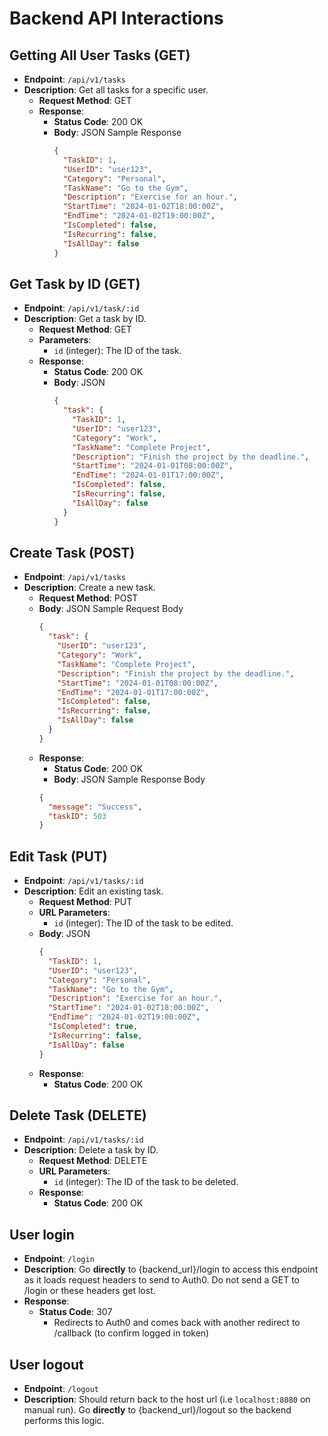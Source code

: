 # Backend API Interactions

## Getting All User Tasks (GET)

- **Endpoint**: `/api/v1/tasks`
- **Description**: Get all tasks for a specific user.
  - **Request Method**: GET
  - **Response**:
    - **Status Code**: 200 OK
    - **Body**: JSON Sample Response
      ```json
      {
        "TaskID": 1,
        "UserID": "user123",
        "Category": "Personal",
        "TaskName": "Go to the Gym",
        "Description": "Exercise for an hour.",
        "StartTime": "2024-01-02T18:00:00Z",
        "EndTime": "2024-01-02T19:00:00Z",
        "IsCompleted": false,
        "IsRecurring": false,
        "IsAllDay": false
      }
      ```

## Get Task by ID (GET)

- **Endpoint**: `/api/v1/task/:id`
- **Description**: Get a task by ID.
  - **Request Method**: GET
  - **Parameters**: 
    - `id` (integer): The ID of the task.
  - **Response**:
    - **Status Code**: 200 OK
    - **Body**: JSON
      ```json
      {
        "task": {
          "TaskID": 1,
          "UserID": "user123",
          "Category": "Work",
          "TaskName": "Complete Project",
          "Description": "Finish the project by the deadline.",
          "StartTime": "2024-01-01T08:00:00Z",
          "EndTime": "2024-01-01T17:00:00Z",
          "IsCompleted": false,
          "IsRecurring": false,
          "IsAllDay": false
        }
      }
      ```

## Create Task (POST)

- **Endpoint**: `/api/v1/tasks`
- **Description**: Create a new task.
  - **Request Method**: POST
  - **Body**: JSON Sample Request Body
    ```json
    {
      "task": {
        "UserID": "user123",
        "Category": "Work",
        "TaskName": "Complete Project",
        "Description": "Finish the project by the deadline.",
        "StartTime": "2024-01-01T08:00:00Z",
        "EndTime": "2024-01-01T17:00:00Z",
        "IsCompleted": false,
        "IsRecurring": false,
        "IsAllDay": false
      }
    }
    ```
  - **Response**:
    - **Status Code**: 200 OK
    - **Body**: JSON Sample Response Body
    ```json
    {
      "message": "Success",
      "taskID": 503
    }
    ```

## Edit Task (PUT)

- **Endpoint**: `/api/v1/tasks/:id`
- **Description**: Edit an existing task.
  - **Request Method**: PUT
  - **URL Parameters**: 
    - `id` (integer): The ID of the task to be edited.
  - **Body**: JSON
    ```json
    {
      "TaskID": 1,
      "UserID": "user123",
      "Category": "Personal",
      "TaskName": "Go to the Gym",
      "Description": "Exercise for an hour.",
      "StartTime": "2024-01-02T18:00:00Z",
      "EndTime": "2024-01-02T19:00:00Z",
      "IsCompleted": true,
      "IsRecurring": false,
      "IsAllDay": false
    }
    ```
  - **Response**:
    - **Status Code**: 200 OK

## Delete Task (DELETE)

- **Endpoint**: `/api/v1/tasks/:id`
- **Description**: Delete a task by ID.
  - **Request Method**: DELETE
  - **URL Parameters**: 
    - `id` (integer): The ID of the task to be deleted.
  - **Response**:
    - **Status Code**: 200 OK

## User login
- **Endpoint**: `/login`
- **Description**: Go **directly** to {backend_url}/login to access this endpoint as it loads request headers to send to Auth0. Do not send a GET to /login or these headers get lost.
- **Response**:
  - **Status Code**: 307
    - Redirects to Auth0 and comes back with another redirect to /callback (to confirm logged in token)

## User logout
- **Endpoint**: `/logout`
- **Description**: Should return back to the host url (i.e `localhost:8080` on manual run). Go **directly** to {backend_url}/logout so the backend performs this logic.

